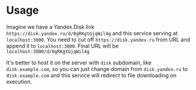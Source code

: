 # Usage

Imagine we have a Yandex.Disk link `https://disk.yandex.ru/d/0gRKgtGjqWil4g` and this service serving at `localhost:3000`. You need to cut off `https://disk.yandex.ru` from URL and append it to `localhost:3000`. Final URL will be `localhost:3000/d/0gRKgtGjqWil4g`

It's better to host it on the server with `disk` subdomain, like `disk.example.com`, so you can just change domain from `disk.yandex.ru` to `disk.example.com` and this service will redirect to file downloading on execution.
